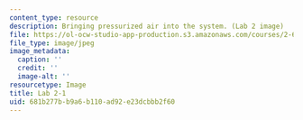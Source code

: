 ```yaml
---
content_type: resource
description: Bringing pressurized air into the system. (Lab 2 image)
file: https://ol-ocw-studio-app-production.s3.amazonaws.com/courses/2-672-project-laboratory-spring-2009/681b277bb9a6b110ad92e23dcbbb2f60_lab21.jpg
file_type: image/jpeg
image_metadata:
  caption: ''
  credit: ''
  image-alt: ''
resourcetype: Image
title: Lab 2-1
uid: 681b277b-b9a6-b110-ad92-e23dcbbb2f60
---
```

